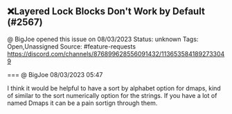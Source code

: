 ## ❌Layered Lock Blocks Don't Work by Default (#2567)
@ BigJoe opened this issue on 08/03/2023
Status: unknown
Tags: Open,Unassigned
Source: #feature-requests https://discord.com/channels/876899628556091432/1136535841892733049


=== @ BigJoe 08/03/2023 05:47

I think it would be helpful to have a sort by alphabet option for dmaps, kind of similar to the sort numerically option for the strings. If you have a lot of named Dmaps it can be a pain sortign through them.
